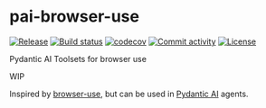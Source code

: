 # pai-browser-use

[![Release](https://img.shields.io/github/v/release/wh1isper/pai-browser-use)](https://img.shields.io/github/v/release/wh1isper/pai-browser-use)
[![Build status](https://img.shields.io/github/actions/workflow/status/wh1isper/pai-browser-use/main.yml?branch=main)](https://github.com/wh1isper/pai-browser-use/actions/workflows/main.yml?query=branch%3Amain)
[![codecov](https://codecov.io/gh/wh1isper/pai-browser-use/branch/main/graph/badge.svg)](https://codecov.io/gh/wh1isper/pai-browser-use)
[![Commit activity](https://img.shields.io/github/commit-activity/m/wh1isper/pai-browser-use)](https://img.shields.io/github/commit-activity/m/wh1isper/pai-browser-use)
[![License](https://img.shields.io/github/license/wh1isper/pai-browser-use)](https://img.shields.io/github/license/wh1isper/pai-browser-use)

Pydantic AI Toolsets for browser use

WIP

Inspired by [browser-use](https://github.com/browser-use/browser-use), but can be used in [Pydantic AI](https://ai.pydantic.dev/) agents.
